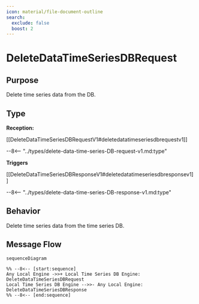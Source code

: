 ```yaml
---
icon: material/file-document-outline
search:
  exclude: false
  boost: 2
---
```


<div class="message" markdown>

# DeleteDataTimeSeriesDBRequest

## Purpose

<!-- --8<-- [start:purpose] -->
Delete time series data from the DB.
<!-- --8<-- [end:purpose] -->

## Type

<!-- --8<-- [start:type] -->
**Reception:**

[[DeleteDataTimeSeriesDBRequestV1#deletedatatimeseriesdbrequestv1]]

--8<-- "../types/delete-data-time-series-DB-request-v1.md:type"

**Triggers**

[[DeleteDataTimeSeriesDBResponseV1#deletedatatimeseriesdbresponsev1]]

--8<-- "../types/delete-data-time-series-DB-response-v1.md:type"

<!-- --8<-- [end:type] -->

## Behavior

<!-- --8<-- [start:behavior] -->
Delete time series data from the time series DB.
<!-- --8<-- [end:behavior] -->

## Message Flow

<!-- --8<-- [start:messages] -->
```mermaid
sequenceDiagram

%% --8<-- [start:sequence]
Any Local Engine ->>+ Local Time Series DB Engine: DeleteDataTimeSeriesDBRequest
Local Time Series DB Engine -->>- Any Local Engine: DeleteDataTimeSeriesDBResponse
%% --8<-- [end:sequence]
```

<!-- --8<-- [end:messages] -->

</div>
